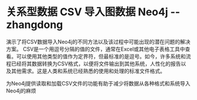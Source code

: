 #  关系型数据 CSV 导入图数据 Neo4j --zhangdong
演示了将CSV数据导入Neo4j的不同方法以及该过程中可能出现的潜在问题的解决方案。
CSV是一个用逗号分隔的值的文件，通常在Excel或其他电子表格工具中查看。可以使用其他类型的值作为定界符，但最标准的是逗号。如今，许多系统和流程已经将其数据转换为CSV格式，以便将文件输出到其他系统，人性化的报告以及其他需求。这是人类和系统已经熟悉的使用和处理的标准文件格式。

为Neo4j提供读取和加载CSV文件的功能有助于减少将数据从各种格式和系统导入Neo4j的麻烦
